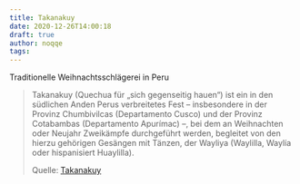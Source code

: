```yaml
---
title: Takanakuy
date: 2020-12-26T14:00:18
draft: true
author: noqqe
tags:
---
```


Traditionelle Weihnachtsschlägerei in Peru

> Takanakuy (Quechua für „sich gegenseitig hauen“) ist ein in den südlichen
> Anden Perus verbreitetes Fest – insbesondere in der Provinz Chumbivilcas
> (Departamento Cusco) und der Provinz Cotabambas (Departamento Apurímac) –, bei
> dem an Weihnachten oder Neujahr Zweikämpfe durchgeführt werden, begleitet von
> den hierzu gehörigen Gesängen mit Tänzen, der Wayliya (Waylilla, Waylía oder
> hispanisiert Huaylilla).
>
> Quelle: [Takanakuy](https://de.wikipedia.org/wiki/Takanakuy)
